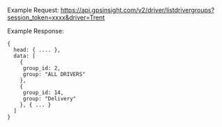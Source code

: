Example Request: https://api.gpsinsight.com/v2/driver/listdrivergroups?session_token=xxxx&driver=Trent

Example Response:

    {
      head: { .... },
      data: [
        {
         group_id: 2,
         group: "ALL DRIVERS"
        },
        {
         group_id: 14,
         group: "Delivery"
        }, { ... }
      ]
    }
